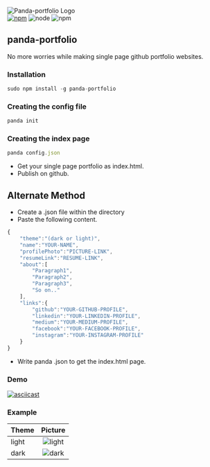 ![Panda-portfolio Logo](https://raw.githubusercontent.com/YashMeh/portfolio-panda/master/logoPanda.png)<br>
[![npm](https://img.shields.io/badge/npm-6.8.0-brightgreen.svg)](https://www.npmjs.com/package/panda-portfolio) ![node](https://img.shields.io/badge/node-11.8.0-brightgreen.svg) ![npm](https://img.shields.io/npm/dw/panda-portfolio.svg)
## panda-portfolio
No more worries while making single page github portfolio websites.
### Installation
```javascript
sudo npm install -g panda-portfolio
```
### Creating the config file
```javascript
panda init
```
### Creating the index page
```javascript
panda config.json
```
- Get your single page portfolio as index.html.
- Publish on github.

## Alternate Method
- Create a .json file within the directory
- Paste the following content.

```javascript
{
    "theme":"(dark or light)",  
    "name":"YOUR-NAME",
    "profilePhoto":"PICTURE-LINK",
    "resumeLink":"RESUME-LINK",
    "about":[
        "Paragraph1",
        "Paragraph2",
        "Paragraph3",
        "So on.."
    ],
    "links":{
        "github":"YOUR-GITHUB-PROFILE",
        "linkedin":"YOUR-LINKEDIN-PROFILE",
        "medium":"YOUR-MEDIUM-PROFILE",
        "facebook":"YOUR-FACEBOOK-PROFILE",
        "instagram":"YOUR-INSTAGRAM-PROFILE"
    }
}
```
- Write panda <filename>.json to get the index.html page.

### Demo
[![asciicast](https://asciinema.org/a/DqlkYR2ofzrpN5gesljAHjcjq.svg)](https://asciinema.org/a/DqlkYR2ofzrpN5gesljAHjcjq)

### Example
| Theme        | Picture           |
| ------------- |:-------------:|
| light      |   ![light](https://raw.githubusercontent.com/YashMeh/portfolio-panda/master/light.png)
| dark      | ![dark](https://raw.githubusercontent.com/YashMeh/portfolio-panda/master/dark.png)      |

